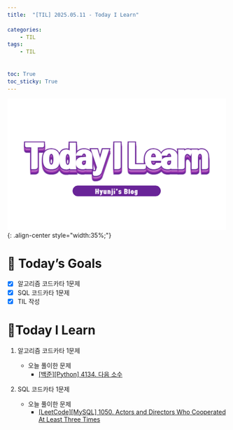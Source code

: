 ```yaml
---
title:  "[TIL] 2025.05.11 - Today I Learn" 

categories: 
    - TIL
tags: 
    - TIL


toc: True
toc_sticky: True
---
```


![TIL](/assets/images/TIL3.png){: .align-center style="width:35%;"}


# 🎯 Today’s Goals
- [x] 알고리즘 코드카타 1문제
- [x] SQL 코드카타 1문제
- [x] TIL 작성

# 👀Today I Learn
1. 알고리즘 코드카타 1문제

   - 오늘 풀이한 문제
     - [[백준][Python] 4134. 다음 소수](https://hzi09.github.io/python_boj/python_4134/)

2. SQL 코드카타 1문제

   - 오늘 풀이한 문제
     - [[LeetCode][MySQL] 1050. Actors and Directors Who Cooperated At Least Three Times](https://hzi09.github.io/mysql_leetcode/lc_sql_1050)

